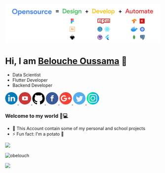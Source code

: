 <img src="/banner.png" />

<h1>Hi, I am <a href="http://obelouch.ninja">Belouche Oussama<a> 👋</h1>

- Data Scientist
- Flutter Developer
- Backend Developer

<a href="https://www.linkedin.com/in/belouche-oussama">
 <img src="/logos/linkedin.png" width="40" />
</a>
<a href="https://www.youtube.com/channel/UCMasqe2IP_20fcAQp8vmcUw">
 <img src="/logos/youtube-logo.png" width="40" />
</a>
<a href="https://github.com/XD-OB">
 <img src="/logos/github-logo.png" width="40" />
</a>
<a href="https://www.facebook.com/oussama.belouche/">
 <img src="/logos/facebook.png" width="40" />
</a>
<a href="oussama.belouche@gmail.com">
 <img src="/logos/google-plus.png" width="40" />
</a>
<a href="https://twitter.com/96_ob">
 <img src="/logos/twitter.png" width="40" />
</a>
<a href="https://www.instagram.com/obelouch/">
 <img src="/logos/instagram.png" width="40" />
</a>

<h3> Welcome to my world 👨💻 </h3>

- 🌱 This Account contain some of my personal and school projects
- ⚡ Fun fact: I'm a potato 🥔

<img src="https://1337-readme.vercel.app/api/profile?cursus=42cursus&dark=true&login=obelouch" />

<img align="left" src="https://github-readme-stats.vercel.app/api/top-langs/?username=XD-OB&layout=compact&hide=html&theme=dark" alt="obelouch" /><br/>

<a href="https://github.com/drslax?tab=repositories">
 <img align="center" src="https://github-readme-stats.vercel.app/api?username=XD-OB&line_height=30&show_icons=true&theme=dark">
</a>

<!--
**XD-OB/XD-OB** is a ✨ _special_ ✨ repository because its `README.md` (this file) appears on your GitHub profile.

Here are some ideas to get you started:

- 🔭 I’m currently working on ...
- 🌱 I’m currently learning ...
- 👯 I’m looking to collaborate on ...
- 🤔 I’m looking for help with ...
- 💬 Ask me about ...
- 📫 How to reach me: ...
- 😄 Pronouns: ...
- ⚡ Fun fact: ...
-->
